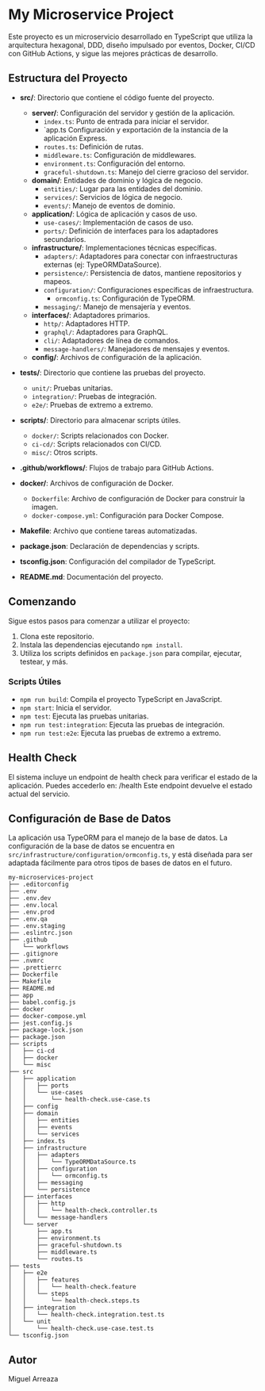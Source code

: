 # My Microservice Project

Este proyecto es un microservicio desarrollado en TypeScript que utiliza la arquitectura hexagonal, DDD, diseño impulsado por eventos, Docker, CI/CD con GitHub Actions, y sigue las mejores prácticas de desarrollo.

## Estructura del Proyecto

- **src/**: Directorio que contiene el código fuente del proyecto.
  - **server/**: Configuración del servidor y gestión de la aplicación.
    - `index.ts`: Punto de entrada para iniciar el servidor.
    - `app.ts Configuración y exportación de la instancia de la aplicación Express.
    - `routes.ts`: Definición de rutas.
    - `middleware.ts`: Configuración de middlewares.
    - `environment.ts`: Configuración del entorno.
    - `graceful-shutdown.ts`: Manejo del cierre gracioso del servidor.
  - **domain/**: Entidades de dominio y lógica de negocio.
    - `entities/`: Lugar para las entidades del dominio.
    - `services/`: Servicios de lógica de negocio.
    - `events/`: Manejo de eventos de dominio.
  - **application/**: Lógica de aplicación y casos de uso.
    - `use-cases/`: Implementación de casos de uso.
    - `ports/`: Definición de interfaces para los adaptadores secundarios.
  - **infrastructure/**: Implementaciones técnicas específicas.
    - `adapters/`: Adaptadores para conectar con infraestructuras externas (ej: TypeORMDataSource).
    - `persistence/`: Persistencia de datos, mantiene repositorios y mapeos.
    - `configuration/`: Configuraciones específicas de infraestructura.
      - `ormconfig.ts`: Configuración de TypeORM.
    - `messaging/`: Manejo de mensajería y eventos.
  - **interfaces/**: Adaptadores primarios.
    - `http/`: Adaptadores HTTP.
    - `graphql/`: Adaptadores para GraphQL.
    - `cli/`: Adaptadores de línea de comandos.
    - `message-handlers/`: Manejadores de mensajes y eventos.
  - **config/**: Archivos de configuración de la aplicación.

- **tests/**: Directorio que contiene las pruebas del proyecto.
  - `unit/`: Pruebas unitarias.
  - `integration/`: Pruebas de integración.
  - `e2e/`: Pruebas de extremo a extremo.

- **scripts/**: Directorio para almacenar scripts útiles.
  - `docker/`: Scripts relacionados con Docker.
  - `ci-cd/`: Scripts relacionados con CI/CD.
  - `misc/`: Otros scripts.

- **.github/workflows/**: Flujos de trabajo para GitHub Actions.

- **docker/**: Archivos de configuración de Docker.
  - `Dockerfile`: Archivo de configuración de Docker para construir la imagen.
  - `docker-compose.yml`: Configuración para Docker Compose.

- **Makefile**: Archivo que contiene tareas automatizadas.
- **package.json**: Declaración de dependencias y scripts.
- **tsconfig.json**: Configuración del compilador de TypeScript.
- **README.md**: Documentación del proyecto.

## Comenzando

Sigue estos pasos para comenzar a utilizar el proyecto:

1. Clona este repositorio.
2. Instala las dependencias ejecutando `npm install`.
3. Utiliza los scripts definidos en `package.json` para compilar, ejecutar, testear, y más.

### Scripts Útiles

- `npm run build`: Compila el proyecto TypeScript en JavaScript.
- `npm start`: Inicia el servidor.
- `npm test`: Ejecuta las pruebas unitarias.
- `npm run test:integration`: Ejecuta las pruebas de integración.
- `npm run test:e2e`: Ejecuta las pruebas de extremo a extremo.

## Health Check

El sistema incluye un endpoint de health check para verificar el estado de la aplicación. Puedes accederlo en: /health
Este endpoint devuelve el estado actual del servicio.

## Configuración de Base de Datos

La aplicación usa TypeORM para el manejo de la base de datos. La configuración de la base de datos se encuentra en `src/infrastructure/configuration/ormconfig.ts`, y está diseñada para ser adaptada fácilmente para otros tipos de bases de datos en el futuro.

```
my-microservices-project
├── .editorconfig
├── .env
├── .env.dev
├── .env.local
├── .env.prod
├── .env.qa
├── .env.staging
├── .eslintrc.json
├── .github
│   └── workflows
├── .gitignore
├── .nvmrc
├── .prettierrc
├── Dockerfile
├── Makefile
├── README.md
├── app
├── babel.config.js
├── docker
├── docker-compose.yml
├── jest.config.js
├── package-lock.json
├── package.json
├── scripts
│   ├── ci-cd
│   ├── docker
│   └── misc
├── src
│   ├── application
│   │   ├── ports
│   │   └── use-cases
│   │       └── health-check.use-case.ts
│   ├── config
│   ├── domain
│   │   ├── entities
│   │   ├── events
│   │   └── services
│   ├── index.ts
│   ├── infrastructure
│   │   ├── adapters
│   │   │   └── TypeORMDataSource.ts
│   │   ├── configuration
│   │   │   └── ormconfig.ts
│   │   ├── messaging
│   │   └── persistence
│   ├── interfaces
│   │   ├── http
│   │   │   └── health-check.controller.ts
│   │   └── message-handlers
│   └── server
│       ├── app.ts
│       ├── environment.ts
│       ├── graceful-shutdown.ts
│       ├── middleware.ts
│       └── routes.ts
├── tests
│   ├── e2e
│   │   ├── features
│   │   │   └── health-check.feature
│   │   └── steps
│   │       └── health-check.steps.ts
│   ├── integration
│   │   └── health-check.integration.test.ts
│   └── unit
│       └── health-check.use-case.test.ts
└── tsconfig.json

```


## Autor

Miguel Arreaza
